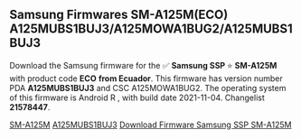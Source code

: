 <h2>Samsung Firmwares SM-A125M(ECO) A125MUBS1BUJ3/A125MOWA1BUG2/A125MUBS1BUJ3</h2>
Download the Samsung firmware for the ✅ <strong>Samsung SSP </strong> ⭐ <strong>SM-A125M</strong> with product code <strong>ECO</strong> <strong> from Ecuador</strong>. This firmware has version number PDA <strong>A125MUBS1BUJ3</strong> and CSC A125MOWA1BUG2. The operating system of this firmware is Android R , with build date 2021-11-04. Changelist <strong>21578447</strong>.


[SM-A125M](https://samfirm.shop/samsung/model/SM-A125M)
[A125MUBS1BUJ3](https://samfirm.shop/samsung/pda/A125MUBS1BUJ3)
[Download Firmware Samsung SSP SM-A125M](https://samfirm.shop/samsung/firmware/472102)

